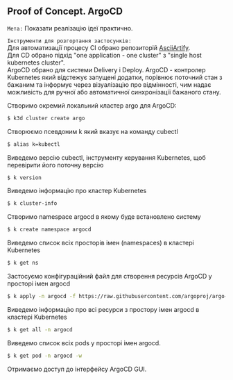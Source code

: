 ## Proof of Concept. ArgoCD  

`Мета:` Показати реалізацію ідеї практично.

`Інструменти для розгортання застосунків:`  
Для автоматизації процесу CI обрано репозиторій [AsciiArtify](https://github.com/astergam/SciiArtify).  
Для CD обрано підхід "one application - one cluster" з "single host kubernetes cluster".  
ArgoCD обрано для системи Delivery і Deploy. ArgoCD - контролер Kubernetes який відстежує запущені додатки, порівнює поточний стан з бажаним та інформує через візуалізацію про відмінності, чим надає можливість для ручної або автоматичної синхронізації бажаного стану.  
  
Створимо окремий локальний кластер argo для ArgoCD:  
```bash
$ k3d cluster create argo
```  
Створюємо псевдоним k який вказує на команду cubectl
```bash
$ alias k=kubectl
```  
Виведемо версію cubectl, інструменту керування Kubernetes, щоб перевірити його поточну версію
```bash
$ k version
```  
Виведемо інформацію про кластер Kubernetes
```bash
$ k cluster-info
```  
Створимо namespace argocd в якому буде встановлено систему  
```bash
$ k create namespace argocd
```  
Виведемо список всіх просторів імен (namespaces) в кластері Kubernetes  
```bash
$ k get ns
```  
Застосуємо конфігураційний файл для створення ресурсів ArgoCD у просторі імен argocd  
```bash
$ k apply -n argocd -f https://raw.githubusercontent.com/argoproj/argo-cd/stable/manifests/install.yaml
```  
Виведемо інформацію про всі ресурси з простору імен argocd в кластері Kubernetes  
```bash
$ k get all -n argocd
```  
Виведемо список всіх pods у просторі імен argocd.  
```bash
$ k get pod -n argocd -w
```  
Отримаємо доступ до інтерфейсу ArgoCD GUI.